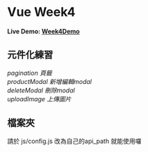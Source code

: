 # Vue Week4 

**Live Demo: [Week4Demo](https://potatoleee.github.io/vue-week4/)**
## 元件化練習
*pagination      頁籤*  
*productModal    新增編輯modal*  
*deleteModal     刪除modal*  
*uploadImage     上傳圖片*  
## 檔案夾
請於 js/config.js 改為自己的api_path 就能使用囉
 

